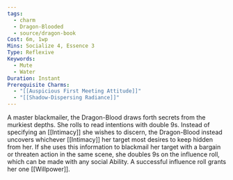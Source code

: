 ```yaml
---
tags:
  - charm
  - Dragon-Blooded
  - source/dragon-book
Cost: 6m, 1wp
Mins: Socialize 4, Essence 3
Type: Reflexive
Keywords:
  - Mute
  - Water
Duration: Instant
Prerequisite Charms:
  - "[[Auspicious First Meeting Attitude]]"
  - "[[Shadow-Dispersing Radiance]]"
---
```

A master blackmailer, the Dragon-Blood draws forth secrets from the murkiest depths. She rolls to read intentions with double 9s. Instead of specifying an [[Intimacy]] she wishes to discern, the Dragon-Blood instead uncovers whichever [[Intimacy]] her target most desires to keep hidden from her. If she uses this information to blackmail her target with a bargain or threaten action in the same scene, she doubles 9s on the influence roll, which can be made with any social Ability. A successful influence roll grants her one [[Willpower]].